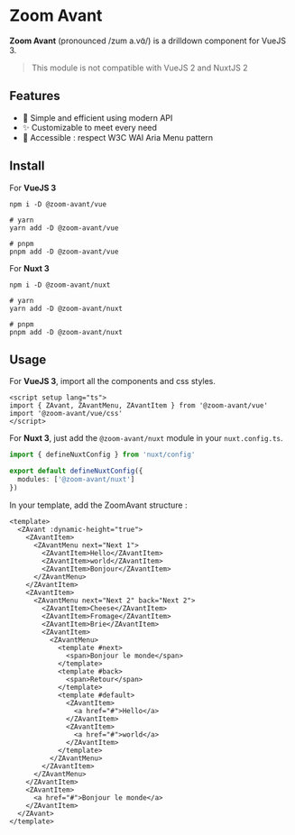 # Zoom Avant

**Zoom Avant** (pronounced /zum a.vɑ̃/) is a drilldown component for VueJS 3.

> This module is not compatible with VueJS 2 and NuxtJS 2

## Features

- 🚀 Simple and efficient using modern API
- ✨ Customizable to meet every need
- 🖖 Accessible : respect W3C WAI Aria Menu pattern

## Install

For **VueJS 3**

```
npm i -D @zoom-avant/vue

# yarn
yarn add -D @zoom-avant/vue

# pnpm
pnpm add -D @zoom-avant/vue
```

For **Nuxt 3**

```
npm i -D @zoom-avant/nuxt

# yarn
yarn add -D @zoom-avant/nuxt

# pnpm
pnpm add -D @zoom-avant/nuxt
```

## Usage

For **VueJS 3**, import all the components and css styles.

```vue
<script setup lang="ts">
import { ZAvant, ZAvantMenu, ZAvantItem } from '@zoom-avant/vue'
import '@zoom-avant/vue/css'
</script>
```

For **Nuxt 3**, just add the `@zoom-avant/nuxt` module in your `nuxt.config.ts`.

```ts
import { defineNuxtConfig } from 'nuxt/config'

export default defineNuxtConfig({
  modules: ['@zoom-avant/nuxt']
})
```

In your template, add the ZoomAvant structure :

```vue
<template>
  <ZAvant :dynamic-height="true">
    <ZAvantItem>
      <ZAvantMenu next="Next 1">
        <ZAvantItem>Hello</ZAvantItem>
        <ZAvantItem>world</ZAvantItem>
        <ZAvantItem>Bonjour</ZAvantItem>
      </ZAvantMenu>
    </ZAvantItem>
    <ZAvantItem>
      <ZAvantMenu next="Next 2" back="Next 2">
        <ZAvantItem>Cheese</ZAvantItem>
        <ZAvantItem>Fromage</ZAvantItem>
        <ZAvantItem>Brie</ZAvantItem>
        <ZAvantItem>
          <ZAvantMenu>
            <template #next>
              <span>Bonjour le monde</span>
            </template>
            <template #back>
              <span>Retour</span>
            </template>
            <template #default>
              <ZAvantItem>
                <a href="#">Hello</a>
              </ZAvantItem>
              <ZAvantItem>
                <a href="#">world</a>
              </ZAvantItem>
            </template>
          </ZAvantMenu>
        </ZAvantItem>
      </ZAvantMenu>
    </ZAvantItem>
    <ZAvantItem>
      <a href="#">Bonjour le monde</a>
    </ZAvantItem>
  </ZAvant>
</template>
```

<!-- For more information, consult the documentation. -->
